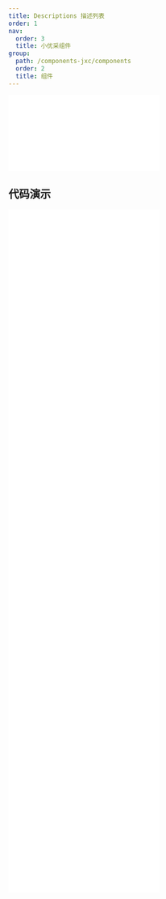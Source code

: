 ```yaml
---
title: Descriptions 描述列表
order: 1
nav:
  order: 3
  title: 小优采组件
group:
  path: /components-jxc/components
  order: 2
  title: 组件
---
```


<div>
<embed src="@docs-common/descriptions/index.md"></embed>
</div>
        
## 代码演示

<Row gutter=8>

  <Col span=24>
    
  <div class="code-box"><embed src="@abiz-rc-jxc/descriptions/demo/basic-descriptions-jxc.md"></embed></div>
          
  <div class="code-box"><embed src="@abiz-rc-jxc/descriptions/demo/border-descriptions-jxc.md"></embed></div>
          
  <div class="code-box"><embed src="@abiz-rc-jxc/descriptions/demo/responsive-descriptions-jxc.md"></embed></div>
          
  <div class="code-box"><embed src="@abiz-rc-jxc/descriptions/demo/size-descriptions-jxc.md"></embed></div>
          
  <div class="code-box"><embed src="@abiz-rc-jxc/descriptions/demo/style-descriptions-jxc.md"></embed></div>
          
  <div class="code-box"><embed src="@abiz-rc-jxc/descriptions/demo/text-descriptions-jxc.md"></embed></div>
          
  <div class="code-box"><embed src="@abiz-rc-jxc/descriptions/demo/vertical-border-descriptions-jxc.md"></embed></div>
          
  <div class="code-box"><embed src="@abiz-rc-jxc/descriptions/demo/vertical-descriptions-jxc.md"></embed></div>
          
  </Col>
          
</Row>
        
<div><embed src="@docs-common/descriptions/index-api.md"></embed><div>
        